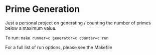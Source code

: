 Prime Generation
================
Just a personal project on generating / counting the number of primes below a maximum value.

To run:
`make runner=c generator=c counter=c run`

For a full list of run options, please see the Makefile